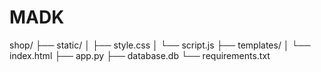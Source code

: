 # MADK
shop/
├── static/
│   ├── style.css
│   └── script.js
├── templates/
│   └── index.html
├── app.py
├── database.db
└── requirements.txt
